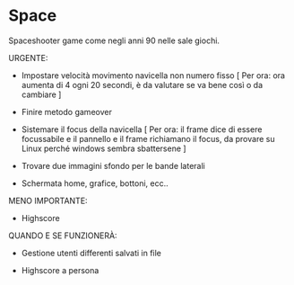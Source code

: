 # Space

Spaceshooter game come negli anni 90 nelle sale giochi.

URGENTE:

- Impostare velocità movimento navicella non numero fisso 
    [
        Per ora:
        ora aumenta di 4 ogni 20 secondi, è da valutare se va bene così o da cambiare
    ]


- Finire metodo gameover

- Sistemare il focus della navicella
    [
    Per ora:
        il frame dice di essere focussabile e il pannello e il frame 
        richiamano il focus, da provare su Linux perché windows sembra sbattersene
    ]

- Trovare due immagini sfondo per le bande laterali

- Schermata home, grafice, bottoni, ecc..


MENO IMPORTANTE:

- Highscore 


QUANDO E SE FUNZIONERÀ:

- Gestione utenti differenti salvati in file

- Highscore a persona
